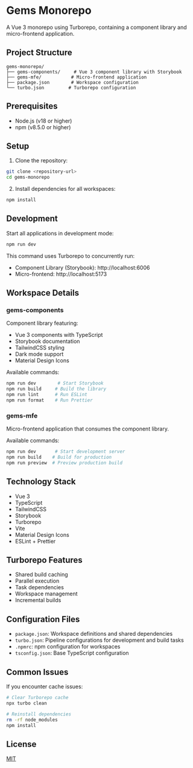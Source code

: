# Gems Monorepo

A Vue 3 monorepo using Turborepo, containing a component library and micro-frontend application.

## Project Structure

```
gems-monorepo/
├── gems-components/     # Vue 3 component library with Storybook
├── gems-mfe/           # Micro-frontend application
├── package.json        # Workspace configuration
└── turbo.json         # Turborepo configuration
```

## Prerequisites

- Node.js (v18 or higher)
- npm (v8.5.0 or higher)

## Setup

1. Clone the repository:

```bash
git clone <repository-url>
cd gems-monorepo
```

2. Install dependencies for all workspaces:

```bash
npm install
```

## Development

Start all applications in development mode:

```bash
npm run dev
```

This command uses Turborepo to concurrently run:

- Component Library (Storybook): http://localhost:6006
- Micro-frontend: http://localhost:5173

## Workspace Details

### gems-components

Component library featuring:

- Vue 3 components with TypeScript
- Storybook documentation
- TailwindCSS styling
- Dark mode support
- Material Design Icons

Available commands:

```bash
npm run dev        # Start Storybook
npm run build     # Build the library
npm run lint      # Run ESLint
npm run format    # Run Prettier
```

### gems-mfe

Micro-frontend application that consumes the component library.

Available commands:

```bash
npm run dev       # Start development server
npm run build    # Build for production
npm run preview  # Preview production build
```

## Technology Stack

- Vue 3
- TypeScript
- TailwindCSS
- Storybook
- Turborepo
- Vite
- Material Design Icons
- ESLint + Prettier

## Turborepo Features

- Shared build caching
- Parallel execution
- Task dependencies
- Workspace management
- Incremental builds

## Configuration Files

- `package.json`: Workspace definitions and shared dependencies
- `turbo.json`: Pipeline configurations for development and build tasks
- `.npmrc`: npm configuration for workspaces
- `tsconfig.json`: Base TypeScript configuration

## Common Issues

If you encounter cache issues:

```bash
# Clear Turborepo cache
npx turbo clean

# Reinstall dependencies
rm -rf node_modules
npm install
```

## License

[MIT](LICENSE)
